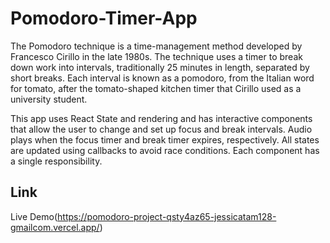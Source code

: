 # Pomodoro-Timer-App
The Pomodoro technique is a time-management method developed by Francesco Cirillo in the late 1980s. The technique uses a timer to break down work into intervals, traditionally 25 minutes in length, separated by short breaks. Each interval is known as a pomodoro, from the Italian word for tomato, after the tomato-shaped kitchen timer that Cirillo used as a university student.

This app uses React State and rendering and has interactive components that allow the user to change and set up focus and break intervals. Audio plays when the focus timer and break timer expires, respectively. All states are updated using callbacks to avoid race conditions. Each component has a single responsibility.

## Link
Live Demo(https://pomodoro-project-qsty4az65-jessicatam128-gmailcom.vercel.app/)

